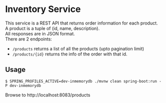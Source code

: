 # Inventory Service

This service is a REST API that returns order information for each product.  
A product is a tuple of (id, name, description).  
All responses are in JSON format.  
There are 2 endpoints:
- `/products` returns a list of all the products (upto pagination limit)
- `/products/{id}` returns the info of the order with that id.

## Usage

```
$ SPRING_PROFILES_ACTIVE=dev-inmemorydb ./mvnw clean spring-boot:run -P dev-inmemorydb
```

Browse to http://localhost:8083/products
